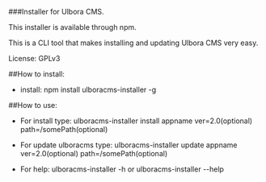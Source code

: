 ###Installer for Ulbora CMS. 

This installer is available through npm.

This is a CLI tool that makes installing and updating Ulbora CMS very easy.

License: GPLv3

##How to install:

 * install: npm install ulboracms-installer -g



##How to use:

 * For install type: ulboracms-installer install appname ver=2.0(optional) path=/somePath(optional)

 * For update ulboracms type: ulboracms-installer update appname ver=2.0(optional) path=/somePath(optional)

 * For help: ulboracms-installer -h or ulboracms-installer --help



